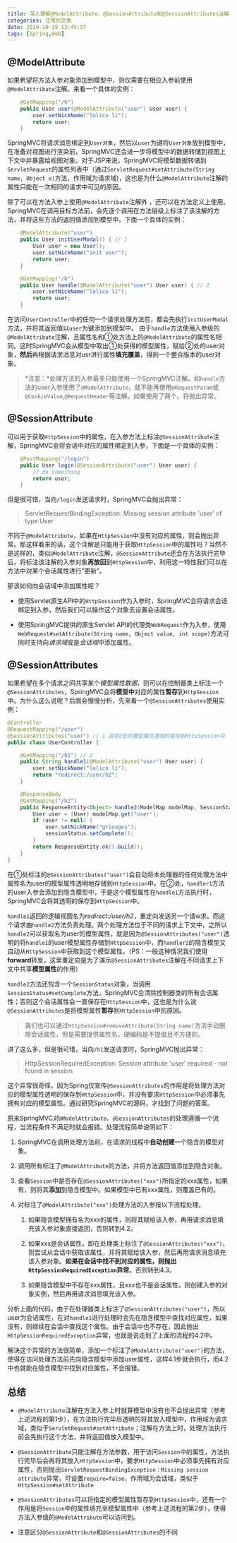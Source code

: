 ```yaml
---
title: 深入理解@ModelAttribute、@SessionAttribute和@SessionAttributes注解
categories: 正常的文章
date: 2019-10-19 12:45:57
tags: [Spring,Web]
---
```


## @ModelAttribute

如果希望将方法入参对象添加到模型中，则仅需要在相应入参前使用`@ModelAttribute`注解。来看一个具体的实例：

```java
    @GetMapping("/h")
    public User user(@ModelAttribute("user") User user) {
        user.setNickName("lolico li");
        return user;
    }
```

SpringMVC将请求消息绑定到`User对象`，然后以`user`为键将`User对象`放到模型中，在准备对视图进行渲染前，SpringMVC还会进一步将模型中的数据转储到视图上下文中并暴露给视图对象。对于JSP来说，SpringMVC将模型数据转储到`ServletRequest`的属性列表中（通过`ServletRequest#setAttribute(String name, Object o)`方法，作用域为请求域)，这也是为什么`@ModelAttribute`注解的属性只能在一次相同的请求中可见的原因。

除了可以在方法入参上使用`@ModelAttribute`注解外 ，还可以在方法定义上使用。SpringMVC在调用目标方法前，会先逐个调用在方法层级上标注了该注解的方法，并将这些方法的返回值添加到模型中。下面一个具体的实例：

```java
    @ModelAttribute("user")
    public User initUserModal() { // 1
        User user = new User();
        user.setNickName("init user");
        return user;
    }

    @GetMapping("/h")
    public User handle(@ModelAttribute("user") User user) { // 2
        user.setNickName("lolico li");
        return user;
    }
```
在访问`UserController`中的任何一个请求处理方法前，都会先执行`initUserModal`方法，并将其返回值以`user`为键添加到模型中。
由于`handle`方法使用入参级的`@ModelAttribute`注解，且属性名和①处方法上的`@ModelAttribute`的属性名相同。这时SpringMVC会从模型中取出①处获得的模型属性，赋给②处的user对象，**然后**再根据请求消息对usr进行属性**填充覆盖**，得到一个整合版本的user对象。

> *注意：*处理方法的入参最多只能使用一个SpringMVC注解。如`handle`方法的user入参使用了`@ModelAttribute`，就不能再使用`@RequestParam`或`@CookieValue`,`@RequestHeader`等注解。如果使用了两个。将抛出异常。


## @SessionAttribute

可以用于获取`HttpSession`中的属性，在入参方法上标注`@SessionAttribute`注解，SpringMVC会将会话中对应的属性绑定到入参，下面是一个具体的实例：

```java
    @PostMapping("/login")
    public User login(@SessionAttribute("user") User user) {
        // do something
        return user;
    }
```

但是很可惜，当向`/login`发送请求时，SpringMVC会抛出异常：

> ServletRequestBindingException: Missing session attribute 'user' of type User

不同于`@ModelAttribute`，如果在`HttpSession`中没有对应的属性，则会抛出异常。那这样看来的话，这个注解是只能用于获取`HttpSession`中的属性吗？当然不是这样的，类似`@ModelAttribute`注解，`@SessionAttribute`还会在方法执行完毕后，将标注该注解的入参对象**再放回**到`HttpSession`中，利用这一特性我们可以在方法中对某个会话属性进行“更新”。

那该如何向会话域中添加属性呢？

- 使用Servlet原生API中的`HttpSession`作为入参时，SpringMVC会将请求会话绑定到入参，然后我们可以操作这个对象去设置会话属性。

- 使用SpringMVC提供的原生Servlet API的代理类`WebRequest`作为入参，使用`WebRequest#setAttribute(String name, Object value, int scope)`方法可同时支持向*请求域*或是*会话域*中添加属性。


## @SessionAttributes

如果希望在多个请求之间共享某个*模型属性数据*，则可以在控制器类上标注一个`@SessionAttributes`，SpringMVC会将**模型中**对应的属性**暂存**到`HttpSession`中。为什么这么说呢？后面会慢慢分析，先来看一个`@SessionAttributes`使用实例：

```java UserController.java
@Controller
@RequestMapping("/user")
@SessionAttributes("user") // 1 会将2处的模型属性透明的保存到HttpSession中
public class UserController {

    @GetMapping("/h1") // 2
    public String handle1(@ModelAttribute("user") User user) {
        user.setNickName("lolico li");
        return "redirect:/user/h2";
    }

    @ResponseBody
    @GetMapping("/h2")
    public ResponseEntity<Object> handle2(ModelMap modelMap, SessionStatus sessionStatus) {
        User user = (User) modelMap.get("user");
        if (user != null) {
            user.setNickName("griouges");
            sessionStatus.setComplete();
        }
        return ResponseEntity.ok().build();
    }
}
```
在①处标注的`@SessionAttributes("user")`会自动将本处理器的任何处理方法中属性名为user的模型属性透明地存储到`HttpSession`中。在②处，`handler1`方法的user入参会添加到隐含模型中，于是这个模型属性在`handle1`方法执行时，SpringMVC会将其透明的保存到`HttpSession`中。

`handle1`返回的逻辑视图名为*redirect:/user/h2*，重定向发送另一个请w求。而这个请求由`handle2`方法负责处理。两个处理方法位于不同的请求上下文中，之所以`handle2`可以获取名为user的模型属性，就是因为`@SessionAttributes("user")`透明的将`handle1`的user模型属性存储到`HttpSession`中，而`handler2`的隐含模型又自动从`HttpSession`中获取到这个模型属性。（PS：一般这种情况我们使用**forward**转发，这里重定向是为了演示`@SessionAttributes`注解在不同请求上下文中共享**模型属性**的作用）

`handle2`方法还包含一个`SessionStatus`对象，当调用`SessionStatus#setComplete`方法，SpringMVC会清除控制器类的所有会话属性；否则这个会话属性会一直保存在`HttpSession`中，这也是为什么说`@SessionAttributes`是将模型属性**暂存**到`HttpSession`中的原因。

> 我们也可以通过`HttpSession#removeAttribute(String name)`方法手动删除会话属性，但是需要提供属性名，硬编码是不提倡且不方便的。

讲了这么多，但是很可惜，当向`/h1`发送请求时，SpringMVC抛出异常：

> HttpSessionRequiredException: Session attribute 'user' required - not found in session

这个异常很奇怪，因为Spring仅宣传`@SessionAttributes`的作用是将处理方法对应的模型属性透明的保存到`HttpSession`中，并没有要求`HttpSession`中必须事先拥有对应的模型属性。通过研究SpringMVC的源码，才找到了问题的答案。

原来SpringMVC对`@ModelAttribute`、`@SessionAttributes`的处理遵循一个流程，当流程条件不满足时就会报错。处理流程简单说明如下：

1. SpringMVC在调用处理方法前，在请求的线程中**自动创建**一个隐含的模型对象。

2. 调用所有标注了`@ModelAttribute`的方法，并将方法返回值添加到隐含对象。

3. 查看`Session`中是否存在`@SessionAttributes("xxx")`所指定的xxx属性，如果有，则将其**添加**到隐含模型中。如果模型中已有xxx属性，则覆盖已有的。

4. 对标注了`@ModelAttribute("xxx")`处理方法的入参按以下流程处理。
    
    1. 如果隐含模型拥有名为xxx的属性，则将其赋给该入参，再用请求消息填充该入参对象直接返回，否则转到4.2。

    2. 如果xxx是会话属性，即在处理类上标注了`@SessionAttributes("xxx")`，则尝试从会话中获取该属性，并将其赋给该入参，然后再用请求消息填充该入参对象。**如果在会话中找不到对应的属性，则抛出`HttpSessionRequiredException`异常**。否则转到4.3。

    3. 如果隐含模型中不存在xxx属性，且xxx也不是会话属性，则创建入参的对象实例，然后再用请求消息填充该入参。

分析上面的代码，由于在处理器类上标注了`@SessionAttributes("user")`，所以user为会话属性，在对`handle1`进行处理时会先在隐含模型中查找对应属性，如果没有，则继续在会话中查找这个属性。由于会话中也不存在，因此抛出`HttpSessionRequiredException`异常，也就是说走到了上面的流程的4.2中。

解决这个异常的方法很简单，添加一个标注了`@ModelAttribute("user")`的方法，使得在访问处理方法前先向隐含模型中添加user属性，这样4.1步就会执行，而4.2中也就能在隐含模型中找到对应属性，不会报错。

## 总结

- `@ModelAttribute`注解在方法入参上时就算模型中没有也不会抛出异常（参考上述流程的第1步），在方法执行完毕后透明的将其放入模型中，作用域为请求域，类似于`ServletRequest#setAttribute`；注解在方法上时，处理方法执行前会先执行这个方法，并将返回值放入模型中。

- `@SessionAttribute`只能注解在方法参数，用于访问`Session`中的属性，方法执行完毕后会再将其放入`HttpSession`中，要求`HttpSession`中必须事先拥有对应属性，否则抛出`ServletRequestBindingException：Missing session attribute`异常，可设置`require=false`，作用域为会话域，类似于`HttpSession#setAttribute`

- `@SessionAttributes`可以将指定的模型属性暂存到`HttpSession`中，还有一个作用是将`Session`中的属性填充至模型属性中（参考上述流程的第2步），使得方法入参级的`@ModelAttribute`可以访问到。

- 注意区分`@SessionAttribute`和`@SessionAttributes`的不同
